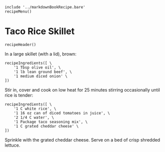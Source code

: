 ~~~ markdown-script
include '../markdownBookRecipe.bare'
recipeMenu()
~~~

# Taco Rice Skillet

~~~ markdown-script
recipeHeader()
~~~

In a large skillet (with a lid), brown:

~~~ markdown-script
recipeIngredients([ \
    '1 Tbsp olive oil', \
    '1 lb lean ground beef', \
    '1 medium diced onion' \
])
~~~

Stir in, cover and cook on low heat for 25 minutes stirring occasionally until rice is tender:

~~~ markdown-script
recipeIngredients([ \
    '1 C white rice', \
    '1 16 oz can of diced tomatoes in juice', \
    '2 1/4 C water', \
    '1 Package taco seasoning mix', \
    '1 C grated cheddar cheese' \
])
~~~

Sprinkle with the grated cheddar cheese. Serve on a bed of crisp shredded lettuce.
